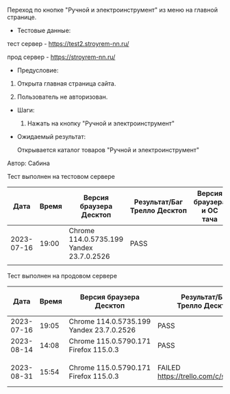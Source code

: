 Переход по кнопке "Ручной и электроинструмент" из меню на главной странице.

* Тестовые данные:

 тест сервер - https://test2.stroyrem-nn.ru/
 
 прод сервер - https://stroyrem-nn.ru/
 
* Предусловие:

 1. Открыта главная страница сайта.
 
 2. Пользователь не авторизован.
 
* Шаги:

  1. Нажать на кнопку "Ручной и электроинструмент"

* Ожидаемый результат:

   Открывается каталог товаров "Ручной и электроинструмент"

Автор: Сабина

Тест выполнен на тестовом сервере

| Дата | Время | Версия браузера Десктоп | Результат/Баг Трелло Десктоп | Версия браузера и ОС тача | Результат/Баг Трелло Тач | Дата релиза | QA |
| --- | --- | --- | --- | --- | --- | --- | --- |
| 2023-07-16 | 19:00  |Chrome 114.0.5735.199 Yandex 23.7.0.2526 |PASS|   |  | 16.06.23 | Сабина |
|  |  |  |  |     |  | |  |

Тест выполнен на продовом сервере

| Дата | Время | Версия браузера Десктоп | Результат/Баг Трелло Десктоп | Версия браузера и ОС тача | Результат/Баг Трелло Тач | Дата релиза | QA |
| --- | --- | --- | --- | --- | --- | --- | --- |
|2023-07-16 | 19:05 |Chrome 114.0.5735.199 Yandex 23.7.0.2526 |PASS  |   | | 16.06.23 | Сабина |
|2023-08-14 | 14:08 |Chrome 115.0.5790.171 Firefox 115.0.3  |PASS   |  |  |13.08.23 | Татьяна|
|  |  |  |  |     |  | |  |
|2023-08-31 | 15:54 | Chrome 115.0.5790.171 Firefox 115.0.3 | FAILED https://trello.com/c/siWXBCsl | Chrome 115.0.5790.166, Android 13 | FAILED  |31.08.23 | Валерий|